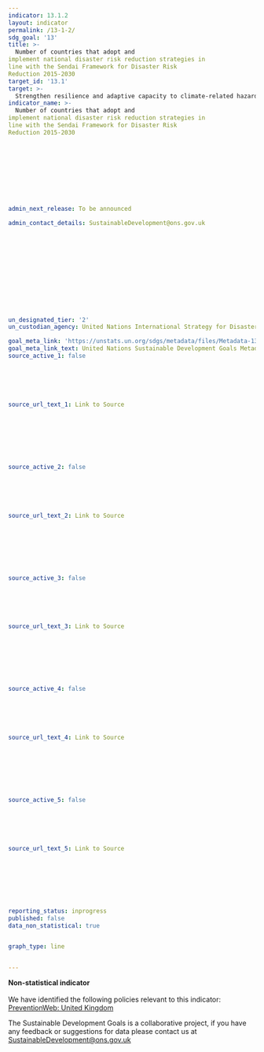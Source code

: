 ```yaml
---
indicator: 13.1.2
layout: indicator
permalink: /13-1-2/
sdg_goal: '13'
title: >-
  Number of countries that adopt and
implement national disaster risk reduction strategies in
line with the Sendai Framework for Disaster Risk
Reduction 2015-2030
target_id: '13.1'
target: >-
  Strengthen resilience and adaptive capacity to climate-related hazards and natural disasters in all countries
indicator_name: >-
  Number of countries that adopt and
implement national disaster risk reduction strategies in
line with the Sendai Framework for Disaster Risk
Reduction 2015-2030










admin_next_release: To be announced

admin_contact_details: SustainableDevelopment@ons.gov.uk













un_designated_tier: '2'
un_custodian_agency: United Nations International Strategy for Disaster Reduction (UNISDR)

goal_meta_link: 'https://unstats.un.org/sdgs/metadata/files/Metadata-13-01-02.pdf'
goal_meta_link_text: United Nations Sustainable Development Goals Metadata (PDF 217 KB)
source_active_1: false






source_url_text_1: Link to Source








source_active_2: false






source_url_text_2: Link to Source








source_active_3: false






source_url_text_3: Link to Source








source_active_4: false






source_url_text_4: Link to Source








source_active_5: false






source_url_text_5: Link to Source








reporting_status: inprogress
published: false
data_non_statistical: true


graph_type: line


---
```

**Non-statistical indicator**<br><br>We have identified the following policies relevant to this indicator: [PreventionWeb: United Kingdom](https://www.preventionweb.net/english/countries/europe/gbr/)

The Sustainable Development Goals is a collaborative project, if you have any feedback or suggestions for data please contact us at <SustainableDevelopment@ons.gov.uk>


